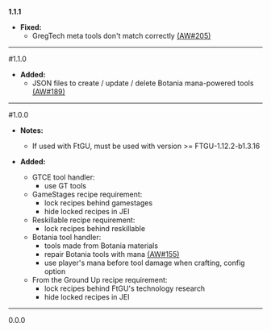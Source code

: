 **1.1.1**

  * **Fixed:**
    * GregTech meta tools don't match correctly [(AW#205)](https://github.com/codetaylor/artisan-worktables/issues/205)

---

#1.1.0

  * **Added:**
    * JSON files to create / update / delete Botania mana-powered tools [(AW#189)](https://github.com/codetaylor/artisan-worktables/issues/189)

---

#1.0.0

  * **Notes:**
    * If used with FtGU, must be used with version >= FTGU-1.12.2-b1.3.16

  * **Added:**
    * GTCE tool handler:
        * use GT tools
    * GameStages recipe requirement:
        * lock recipes behind gamestages
        * hide locked recipes in JEI
    * Reskillable recipe requirement:
        * lock recipes behind reskillable
    * Botania tool handler:
        * tools made from Botania materials
        * repair Botania tools with mana [(AW#155)](https://github.com/codetaylor/artisan-worktables/issues/155)
        * use player's mana before tool damage when crafting, config option
    * From the Ground Up recipe requirement:
        * lock recipes behind FtGU's technology research
        * hide locked recipes in JEI

---

0.0.0